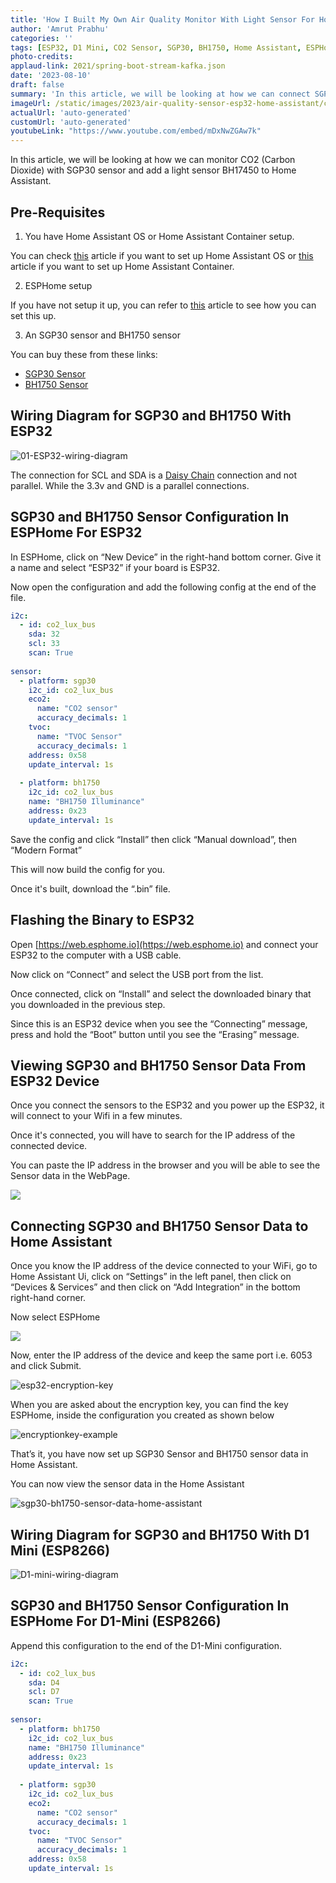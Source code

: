 ```yaml
---
title: 'How I Built My Own Air Quality Monitor With Light Sensor For Home Assistant - Step By Step Guide'
author: 'Amrut Prabhu'
categories: ''
tags: [ESP32, D1 Mini, CO2 Sensor, SGP30, BH1750, Home Assistant, ESPHome]
photo-credits:
applaud-link: 2021/spring-boot-stream-kafka.json
date: '2023-08-10'
draft: false
summary: 'In this article, we will be looking at how we can connect SGP30 CO2 (Carbon Dioxide) sensor and BH17450 Light sensor to Home Assistant'
imageUrl: /static/images/2023/air-quality-sensor-esp32-home-assistant/cover.jpg
actualUrl: 'auto-generated'
customUrl: 'auto-generated'
youtubeLink: "https://www.youtube.com/embed/mDxNwZGAw7k"
---
```


In this article, we will be looking at how we can monitor CO2 (Carbon Dioxide) with SGP30 sensor and add a light sensor BH17450 to Home Assistant. 
  
<TOCInline toc={props.toc} asDisclosure />


## Pre-Requisites

1.  You have Home Assistant OS or Home Assistant Container setup.

You can check [this](https://smarthomecircle.com/connect-wifi-on-home-assistant-on-startup) article if you want to set up Home Assistant OS or [this](https://smarthomecircle.com/run-home-assistant-container-with-docker) article if you want to set up Home Assistant Container.

2. ESPHome setup

If you have not setup it up, you can refer to [this](https://smarthomecircle.com/esp32-esp8266-esphome-with-home-assistant) article to see how you can set this up.

3. An SGP30 sensor and BH1750 sensor

You can buy these from these links:

-   [SGP30 Sensor](https://s.click.aliexpress.com/e/_DDdbOUT)
-   [BH1750 Sensor](https://s.click.aliexpress.com/e/_DdVXwIJ)

## Wiring Diagram for SGP30 and BH1750 With ESP32

![01-ESP32-wiring-diagram](/static/images/2023/air-quality-sensor-esp32-home-assistant/01-ESP32-wiring-diagram.webp)

The connection for SCL and SDA is a [Daisy Chain](https://kb.supremainc.com/knowledge/doku.php?id=en:daisy_chain) connection and not parallel. While the 3.3v and GND is a parallel connections.

## SGP30 and BH1750 Sensor Configuration In ESPHome For ESP32

In ESPHome, click on “New Device” in the right-hand bottom corner. Give it a name and select “ESP32” if your board is ESP32.

Now open the configuration and add the following config at the end of the file.
```yaml
i2c:  
  - id: co2_lux_bus  
    sda: 32  
    scl: 33  
    scan: True  
  
sensor:  
  - platform: sgp30  
    i2c_id: co2_lux_bus  
    eco2:  
      name: "CO2 sensor"  
      accuracy_decimals: 1  
    tvoc:  
      name: "TVOC Sensor"  
      accuracy_decimals: 1  
    address: 0x58  
    update_interval: 1s  
  
  - platform: bh1750  
    i2c_id: co2_lux_bus  
    name: "BH1750 Illuminance"  
    address: 0x23  
    update_interval: 1s
```
Save the config and click “Install” then click “Manual download”, then “Modern Format”

This will now build the config for you.

Once it's built, download the “.bin” file.

## Flashing the Binary to ESP32

Open [https://web.esphome.io](https://web.esphome.io) and connect your ESP32 to the computer with a USB cable.

Now click on “Connect” and select the USB port from the list.

Once connected, click on “Install” and select the downloaded binary that you downloaded in the previous step.

Since this is an ESP32 device when you see the “Connecting” message, press and hold the “Boot” button until you see the “Erasing” message.

## Viewing SGP30 and BH1750 Sensor Data From ESP32 Device

Once you connect the sensors to the ESP32 and you power up the ESP32, it will connect to your Wifi in a few minutes.

Once it's connected, you will have to search for the IP address of the connected device.

You can paste the IP address in the browser and you will be able to see the Sensor data in the WebPage.

![](/static/images/2023/air-quality-sensor-esp32-home-assistant/02-sgp30-bh1750-sensor-data.webp)

## Connecting SGP30 and BH1750 Sensor Data to Home Assistant

Once you know the IP address of the device connected to your WiFi, go to Home Assistant Ui, click on “Settings” in the left panel, then click on “Devices & Services” and then click on “Add Integration” in the bottom right-hand corner.

Now select ESPHome

![](/static/images/2023/air-quality-sensor-esp32-home-assistant/esphome-ip-address-home-assistant.webp)

Now, enter the IP address of the device and keep the same port i.e. 6053 and click Submit.

![esp32-encryption-key](/static/images/2023/air-quality-sensor-esp32-home-assistant/esp32-encryption-key.webp)

When you are asked about the encryption key, you can find the key ESPHome, inside the configuration you created as shown below

![encryptionkey-example](/static/images/2023/air-quality-sensor-esp32-home-assistant/encryptionkey-example.webp)

That’s it, you have now set up SGP30 Sensor and BH1750 sensor data in Home Assistant.

You can now view the sensor data in the Home Assistant

![sgp30-bh1750-sensor-data-home-assistant](/static/images/2023/air-quality-sensor-esp32-home-assistant/sgp30-bh1750-sensor-data-home-assistant.webp)

## Wiring Diagram for SGP30 and BH1750 With D1 Mini (ESP8266)

![D1-mini-wiring-diagram](/static/images/2023/air-quality-sensor-esp32-home-assistant/D1-mini-wiring-diagram.webp)

## SGP30 and BH1750 Sensor Configuration In ESPHome For D1-Mini (ESP8266)

Append this configuration to the end of the D1-Mini configuration.
```yaml
i2c:  
  - id: co2_lux_bus  
    sda: D4  
    scl: D7  
    scan: True  
  
sensor:  
  - platform: bh1750  
    i2c_id: co2_lux_bus  
    name: "BH1750 Illuminance"  
    address: 0x23  
    update_interval: 1s  
      
  - platform: sgp30  
    i2c_id: co2_lux_bus  
    eco2:  
      name: "CO2 sensor"  
      accuracy_decimals: 1  
    tvoc:  
      name: "TVOC Sensor"  
      accuracy_decimals: 1  
    address: 0x58  
    update_interval: 1s
```